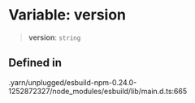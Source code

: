 # Variable: version

> **version**: `string`

## Defined in

.yarn/unplugged/esbuild-npm-0.24.0-1252872327/node\_modules/esbuild/lib/main.d.ts:665
